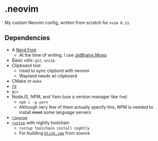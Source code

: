 # .neovim

My custom Neovim config, written from scratch for `nvim 0.11`.

## Dependencies

- A [Nerd Font](https://www.nerdfonts.com/)
  - At the time of writing, I use [JetBrains Mono](https://www.programmingfonts.org/#jetbrainsmono)
- Basic utils: `git`, `unzip`
- Clipboard tool
  - Used to sync clipbord with neovim
  - Wayland needs wl-clipboard
- CMake or `make`
- [`fd`](https://github.com/sharkdp/fd)
- `gcc`
- NodeJS, NPM, and Yarn (use a version manager like `fnm`)
  - `npm i -g yarn`
  - Although very few of them actually specify this, NPM is needed to install ~~most~~ some language servers.
- [`ripgrep`](https://github.com/BurntSushi/ripgrep#installation)
- [`rustup`](https://rustup.rs/) with nightly toolchain
  - `rustup toolchain install nightly`
  - For building [`blink.cmp`](lua/plugins/blink.lua) from source
